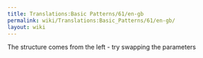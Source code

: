 ```yaml
---
title: Translations:Basic Patterns/61/en-gb
permalink: wiki/Translations:Basic_Patterns/61/en-gb/
layout: wiki
---
```


The structure comes from the left - try swapping the parameters
